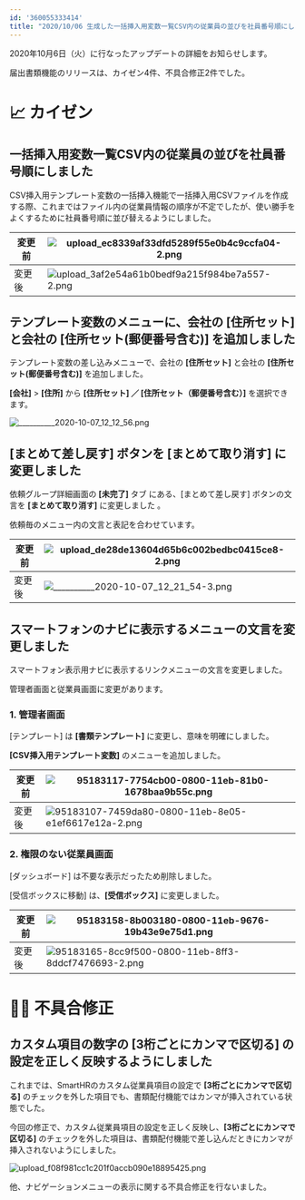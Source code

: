 ```yaml
---
id: '360055333414'
title: "2020/10/06 生成した一括挿入用変数一覧CSV内の従業員の並びを社員番号順にしました\_ 他5件"
---
```

2020年10月6日（火）に行なったアップデートの詳細をお知らせします。

届出書類機能のリリースは、カイゼン4件、不具合修正2件でした。

# 📈 カイゼン

## 一括挿入用変数一覧CSV内の従業員の並びを社員番号順にしました 

CSV挿入用テンプレート変数の一括挿入機能で一括挿入用CSVファイルを作成する際、これまではファイル内の従業員情報の順序が不定でしたが、使い勝手をよくするために社員番号順に並び替えるようにしました。

| 変更前 | ![upload_ec8339af33dfd5289f55e0b4c9ccfa04-2.png](./upload_ec8339af33dfd5289f55e0b4c9ccfa04-2.png) |
| --- | --- |
| 変更後 | ![upload_3af2e54a61b0bedf9a215f984be7a557-2.png](./upload_3af2e54a61b0bedf9a215f984be7a557-2.png) |

## テンプレート変数のメニューに、会社の \[住所セット\] と会社の \[住所セット(郵便番号含む)\] を追加しました

テンプレート変数の差し込みメニューで、会社の **\[住所セット\]** と会社の **\[住所セット(郵便番号含む)\]** を追加しました。

**\[会社\]** > **\[住所\]** から **\[住所セット\] ／ \[住所セット（郵便番号含む）\]** を選択できます。

![__________2020-10-07_12_12_56.png](./__________2020-10-07_12_12_56.png)

## \[まとめて差し戻す\] ボタンを \[まとめて取り消す\] に変更しました 

依頼グループ詳細画面の **\[未完了\]** タブ にある、\[まとめて差し戻す\] ボタンの文言を **\[まとめて取り消す\]** に変更しました 。

依頼毎のメニュー内の文言と表記を合わせています。

| 変更前 | ![upload_de28de13604d65b6c002bedbc0415ce8-2.png](./upload_de28de13604d65b6c002bedbc0415ce8-2.png) |
| --- | --- |
| 変更後 | ![__________2020-10-07_12_21_54-3.png](./__________2020-10-07_12_21_54-3.png) |

## スマートフォンのナビに表示するメニューの文言を変更しました

スマートフォン表示用ナビに表示するリンクメニューの文言を変更しました。

管理者画面と従業員画面に変更があります。

### 1\. 管理者画面

\[テンプレート\] は **\[書類テンプレート\]** に変更し、意味を明確にしました。

**\[CSV挿入用テンプレート変数\]** のメニューを追加しました。

| 変更前 | ![95183117-7754cb00-0800-11eb-81b0-1678baa9b55c.png](./95183117-7754cb00-0800-11eb-81b0-1678baa9b55c.png) |
| --- | --- |
| 変更後 | ![95183107-7459da80-0800-11eb-8e05-e1ef6617e12a-2.png](./95183107-7459da80-0800-11eb-8e05-e1ef6617e12a-2.png) |

### 2\. 権限のない従業員画面

\[ダッシュボード\] は不要な表示だったため削除しました。

\[受信ボックスに移動\] は、**\[受信ボックス\]** に変更しました。

| 変更前 | ![95183158-8b003180-0800-11eb-9676-19b43e9e75d1.png](./95183158-8b003180-0800-11eb-9676-19b43e9e75d1.png) |
| --- | --- |
| 変更後 | ![95183165-8cc9f500-0800-11eb-8ff3-8ddcf7476693-2.png](./95183165-8cc9f500-0800-11eb-8ff3-8ddcf7476693-2.png) |

# 👨‍⚕️ 不具合修正

## カスタム項目の数字の \[3桁ごとにカンマで区切る\] の設定を正しく反映するようにしました

これまでは、SmartHRのカスタム従業員項目の設定で **\[3桁ごとにカンマで区切る\]** のチェックを外した項目でも、書類配付機能ではカンマが挿入されている状態でした。

今回の修正で、カスタム従業員項目の設定を正しく反映し、**\[3桁ごとにカンマで区切る\]** のチェックを外した項目は、書類配付機能で差し込んだときにカンマが挿入されないようにしました。

![upload_f08f981cc1c201f0accb090e18895425.png](./upload_f08f981cc1c201f0accb090e18895425.png)

他、ナビゲーションメニューの表示に関する不具合修正を行ないました。
